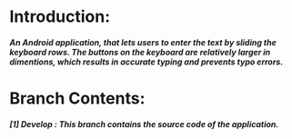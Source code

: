 # Introduction:

##### An Android application, that lets users to enter the text by sliding the keyboard rows. The buttons on the keyboard are relatively larger in dimentions, which results in accurate typing and prevents typo errors.


# Branch Contents:
##### [1] Develop : This branch contains the source code of the application.
